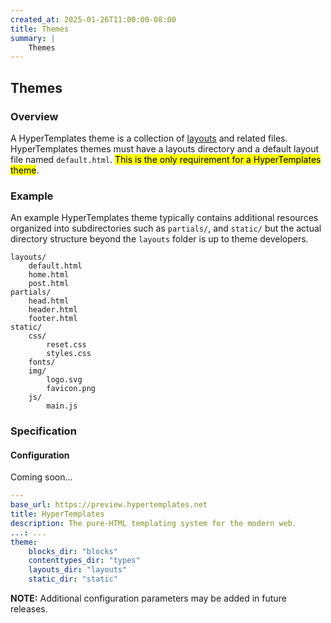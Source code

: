 ```yaml
---
created_at: 2025-01-26T11:00:00-08:00
title: Themes
summary: |
    Themes
---
```


## Themes

<auto-toc selectors='h3,h4,h5,h6,dl dt'></auto-toc>

### Overview

A HyperTemplates theme is a collection of [layouts] and related files.
HyperTemplates themes must have a layouts directory and a default layout file named `default.html`.
<mark>This is the only requirement for a HyperTemplates theme</mark>.

### Example

An example HyperTemplates theme typically contains additional resources organized into subdirectories such as `partials/`, and `static/` but the actual directory structure beyond the `layouts` folder is up to theme developers.

```shell
layouts/
    default.html
    home.html
    post.html
partials/
    head.html
    header.html
    footer.html
static/
    css/
        reset.css
        styles.css
    fonts/
    img/
        logo.svg
        favicon.png
    js/
        main.js
```

### Specification

#### Configuration

Coming soon...

<code-snippet ht-block filename='site.yaml'>

```yaml
---
base_url: https://preview.hypertemplates.net
title: HyperTemplates
description: The pure-HTML templating system for the modern web.
...: ...
theme:
    blocks_dir: "blocks"
    contenttypes_dir: "types"
    layouts_dir: "layouts"
    static_dir: "static"
```

</code-snippet>

<doc-quote ht-block warning>

**NOTE:** Additional configuration parameters may be added in future releases.

</doc-quote>

<!-- Links -->
[layouts]: /docs/reference/core/layouts/
[template attribute]: /docs/reference/core/attributes/